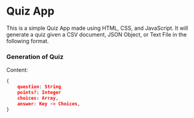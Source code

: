 # Quiz App

This is a simple Quiz App made using HTML, CSS, and JavaScript. It will generate a quiz given a CSV document, JSON Object, or Text File in the following format.


### Generation of Quiz
Content: 
```json
{
    question: String
    points?: Integer
    choices: Array,
    answer: Key -> Choices,
}
```